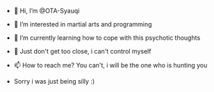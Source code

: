 - 👋 Hi, I’m @OTA-Syauqi
- 👀 I’m interested in martial arts and programming
- 🌱 I’m currently learning how to cope with this psychotic thoughts
- 💞️ Just don't get too close, i can't control myself
- 📫 How to reach me? You can't, i will be the one who is hunting you

- Sorry i was just being silly :)

<!---
OTA-Syauqi/OTA-Syauqi is a ✨ special ✨ repository because its `README.md` (this file) appears on your GitHub profile.
You can click the Preview link to take a look at your changes.
--->
